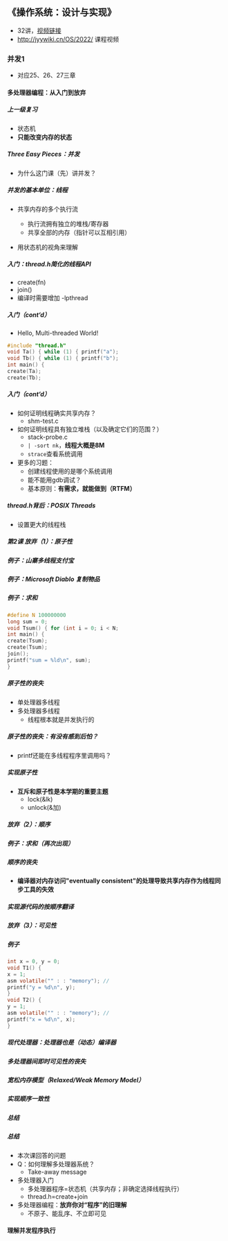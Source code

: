 ## 《操作系统：设计与实现》

+ 32讲，[视频链接](https://space.bilibili.com/202224425/channel/collectiondetail?sid=192498)
+ http://jyywiki.cn/OS/2022/  课程视频

### 并发1

+ 对应25、26、27三章

#### 多处理器编程：从入门到放弃

##### 上一级复习

+ 状态机
+ **只能改变内存的状态**

##### Three Easy Pieces：并发

+ 为什么这门课（先）讲并发？

##### 并发的基本单位：线程

+ 共享内存的多个执行流
  + 执行流拥有独立的堆栈/寄存器
  + 共享全部的内存（指针可以互相引用）

+ 用状态机的视角来理解

##### 入门：thread.h简化的线程API

+ create(fn)
+ join()
+ 编译时需要增加 -lpthread

##### 入门（cont‘d）

+ Hello, Multi-threaded World!

```c
#include "thread.h"
void Ta() { while (1) { printf("a");
void Tb() { while (1) { printf("b");
int main() {
create(Ta);
create(Tb);
```

##### 入门（cont‘d）

+ 如何证明线程确实共享内存？
  + shm-test.c
+ 如何证明线程具有独立堆栈（以及确定它们的范围？）
  + stack-probe.c
  + `| -sort nk`，**线程大概是8M**
  + `strace`查看系统调用
+ 更多的习题：
  + 创建线程使用的是哪个系统调用
  + 能不能用gdb调试？
  + 基本原则：**有需求，就能做到（RTFM）**

##### thread.h背后：POSIX Threads

+ 设置更大的线程栈

##### 第2课  放弃（1）：原子性

##### 例子：山寨多线程支付宝

##### 例子：Microsoft Diablo 复制物品

##### 例子：求和

```c
#define N 100000000
long sum = 0;
void Tsum() { for (int i = 0; i < N;
int main() {
create(Tsum);
create(Tsum);
join();
printf("sum = %ld\n", sum);
}
```

##### 原子性的丧失

+ 单处理器多线程
+ 多处理器多线程
  + 线程根本就是并发执行的

##### 原子性的丧失：有没有感到后怕？

+ printf还能在多线程程序里调用吗？

##### 实现原子性

+ **互斥和原子性是本学期的重要主题**
  + lock(&lk)
  + unlock(&加)

##### 放弃（2）：顺序

##### 例子：求和（再次出现）

##### 顺序的丧失

+ **编译器对内存访问"eventually consistent"的处理导致共享内存作为线程同步工具的失效**

##### 实现源代码的按顺序翻译

##### 放弃（3）：可见性

##### 例子

```c
int x = 0, y = 0;
void T1() {
x = 1;
asm volatile("" : : "memory"); //
printf("y = %d\n", y);
}
void T2() {
y = 1;
asm volatile("" : : "memory"); //
printf("x = %d\n", x);
}
```

##### 现代处理器：处理器也是（动态）编译器

##### 多处理器间即时可见性的丧失

##### 宽松内存模型（Relaxed/Weak Memory Model）

##### 实现顺序一致性

##### 总结

##### 总结

+ 本次课回答的问题
+ Q：如何理解多处理器系统？
  + Take-away message
+ 多处理器入门
  + 多处理器程序=状态机（共享内存；非确定选择线程执行）
  + thread.h=create+join
+ 多处理器编程：**放弃你对“程序”的旧理解**
  + 不原子、能乱序、不立即可见

#### 理解并发程序执行